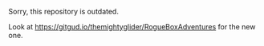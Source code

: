Sorry, this repository is outdated.

Look at https://gitgud.io/themightyglider/RogueBoxAdventures for the new one.
